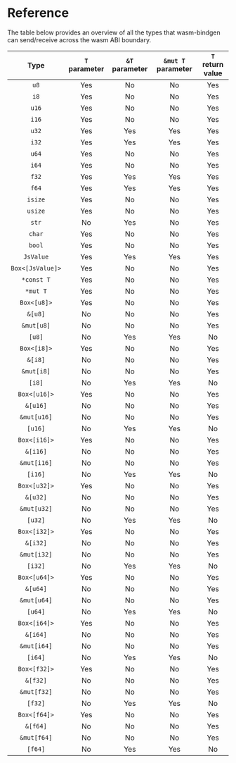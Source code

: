 # Reference

The table below provides an overview of all the types that wasm-bindgen can send/receive across the wasm ABI boundary.

| Type | `T` parameter | `&T` parameter | `&mut T` parameter | `T` return value |
|:---:|:---:|:---:|:---:|:---:|
| `u8` | Yes | No | No | Yes |
| `i8` | Yes | No | No | Yes |
| `u16` | Yes | No | No | Yes |
| `i16` | Yes | No | No | Yes |
| `u32` | Yes | Yes | Yes | Yes |
| `i32` | Yes | Yes | Yes | Yes |
| `u64` | Yes | No | No | Yes |
| `i64` | Yes | No | No | Yes |
| `f32` | Yes | Yes | Yes | Yes |
| `f64` | Yes | Yes | Yes | Yes |
| `isize` | Yes | No | No | Yes |
| `usize` | Yes |No  | No | Yes |
| `str` | No | Yes | No | Yes |
| `char` | Yes | No | No | Yes |
| `bool` | Yes | No | No | Yes |
| `JsValue` | Yes | Yes | Yes | Yes |
| `Box<[JsValue]>` | Yes | No | No | Yes |
| `*const T` | Yes | No | No | Yes |
| `*mut T` | Yes | No | No | Yes |
| `Box<[u8]>` | Yes | No | No | Yes |
| `&[u8]` | No | No | No | Yes |
| `&mut[u8]` | No | No | No | Yes |
| `[u8]` | No | Yes | Yes | No |
| `Box<[i8]>` | Yes | No | No | Yes |
| `&[i8]` | No | No | No | Yes |
| `&mut[i8]` | No | No | No | Yes |
| `[i8]` | No | Yes | Yes | No |
| `Box<[u16]>` | Yes | No | No | Yes |
| `&[u16]` | No | No | No | Yes |
| `&mut[u16]` | No | No | No | Yes |
| `[u16]` | No | Yes | Yes | No |
| `Box<[i16]>` | Yes | No | No | Yes |
| `&[i16]` | No | No | No | Yes |
| `&mut[i16]` | No | No | No | Yes |
| `[i16]` | No | Yes | Yes | No |
| `Box<[u32]>` | Yes | No | No | Yes |
| `&[u32]` | No | No | No | Yes |
| `&mut[u32]` | No | No | No | Yes |
| `[u32]` | No | Yes | Yes | No |
| `Box<[i32]>` | Yes | No | No | Yes |
| `&[i32]` | No | No | No | Yes |
| `&mut[i32]` | No | No | No | Yes |
| `[i32]` | No | Yes | Yes | No |
| `Box<[u64]>` | Yes | No | No | Yes |
| `&[u64]` | No | No | No | Yes |
| `&mut[u64]` | No | No | No | Yes |
| `[u64]` | No | Yes | Yes | No |
| `Box<[i64]>` | Yes | No | No | Yes |
| `&[i64]` | No | No | No | Yes |
| `&mut[i64]` | No | No | No | Yes |
| `[i64]` | No | Yes | Yes | No |
| `Box<[f32]>` | Yes | No | No | Yes |
| `&[f32]` | No | No | No | Yes |
| `&mut[f32]` | No | No | No | Yes |
| `[f32]` | No | Yes | Yes | No |
| `Box<[f64]>` | Yes | No | No | Yes |
| `&[f64]` | No | No | No | Yes |
| `&mut[f64]` | No | No | No | Yes |
| `[f64]` | No | Yes | Yes | No |